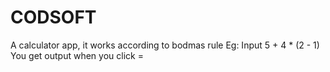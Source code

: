 # CODSOFT

A calculator app, it works according to bodmas rule
Eg: Input 5 + 4 \* (2 - 1)
You get output when you click =
